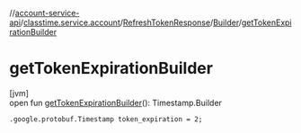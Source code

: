 //[account-service-api](../../../../index.md)/[classtime.service.account](../../index.md)/[RefreshTokenResponse](../index.md)/[Builder](index.md)/[getTokenExpirationBuilder](get-token-expiration-builder.md)

# getTokenExpirationBuilder

[jvm]\
open fun [getTokenExpirationBuilder](get-token-expiration-builder.md)(): Timestamp.Builder

`.google.protobuf.Timestamp token_expiration = 2;`
